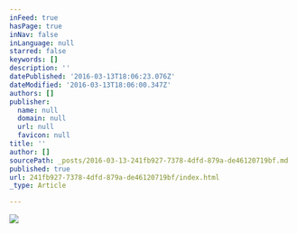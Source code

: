 ```yaml
---
inFeed: true
hasPage: true
inNav: false
inLanguage: null
starred: false
keywords: []
description: ''
datePublished: '2016-03-13T18:06:23.076Z'
dateModified: '2016-03-13T18:06:00.347Z'
authors: []
publisher:
  name: null
  domain: null
  url: null
  favicon: null
title: ''
author: []
sourcePath: _posts/2016-03-13-241fb927-7378-4dfd-879a-de46120719bf.md
published: true
url: 241fb927-7378-4dfd-879a-de46120719bf/index.html
_type: Article

---
```

![](https://the-grid-user-content.s3-us-west-2.amazonaws.com/fcba8927-4983-46ea-8602-cbd47a0c43da.jpg)